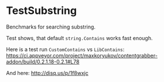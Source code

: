 # TestSubstring

Benchmarks for searching substring.

Test shows, that default `string.Contains` works fast enough.

Here is a test run `CustomContains` vs `LibContains`: https://ci.appveyor.com/project/maxkoryukov/contentgrabber-addon/build/0.2.1.18-0.2.1#L78

And here: http://disq.us/p/1f8wxjc
